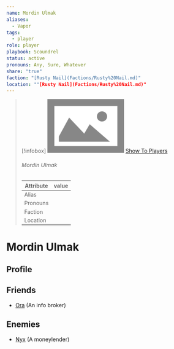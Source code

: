 ```yaml
---
name: Mordin Ulmak
aliases:
  - Vapor
tags:
  - player
role: player
playbook: Scoundrel
status: active
pronouns: Any, Sure, Whatever
share: "true"
faction: "[Rusty Nail](Factions/Rusty%20Nail.md)"
location: ""[Rusty Nail](Factions/Rusty%20Nail.md)"
---
```



> [!infobox]
> ![cover hsmall](../ImagePlaceholder.png)
> [Show To Players](../ImagePlaceholder.png)
> ###### Mordin Ulmak
> Attribute |  value |
> ---|---|
> Alias | 
> Pronouns | 
> Faction | 
> Location |  |

# Mordin Ulmak
## Profile

## Friends
- [Ora](./Ora.md) (An info broker)
## Enemies
- [Nyx](Nyx.md) (A moneylender)
